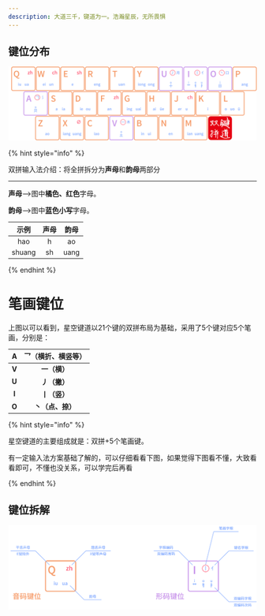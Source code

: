 ```yaml
---
description: 大道三千，键道为一。浩瀚星辰，无所畏惧
---
```




## 键位分布

![](../.gitbook/assets/xkjd-qwerty.png)

{% hint style="info" %}

双拼输入法介绍：将全拼拆分为**声母**和**韵母**两部分

------

**声母**——>图中**橘色、红色**字母。

**韵母**——>图中**蓝色小写**字母。

|  示例  | 声母 | 韵母 |
| :----: | :--: | :--: |
|  hao   |  h   |  ao  |
| shuang |  sh  | uang |

{% endhint %}

# 笔画键位

上图以可以看到，星空键道以21个键的双拼布局为基础，采用了5个键对应5个笔画，分别是：

| **A** | **乛（横折、横竖等）** |
| :---: | :--------------------: |
| **V** |      **一（横）**      |
| **U** |      **丿（撇）**      |
| **I** |      **丨（竖）**      |
| **O** |    **丶（点、捺）**    |

{% hint style="info" %}

星空键道的主要组成就是：双拼+5个笔画键。

有一定输入法方案基础了解的，可以仔细看看下图，如果觉得下图看不懂，大致看看即可，不懂也没关系，可以学完后再看

{% endhint %}

## 键位拆解

![xkjd-rules](../.gitbook/assets/xkjd-rules.png)
